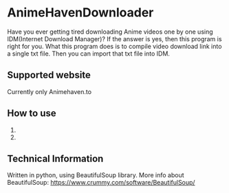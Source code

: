 # AnimeHavenDownloader
Have you ever getting tired downloading Anime videos one by one using IDM(Internet Download Manager)? If the answer is yes, then this program is right for you.
What this program does is to compile video download link into a single txt file. Then you can import that txt file into IDM.

## Supported website
Currently only Animehaven.to

## How to use
1.
2.

## Technical Information
Written in python, using BeautifulSoup library. More info about BeautifulSoup: https://www.crummy.com/software/BeautifulSoup/
